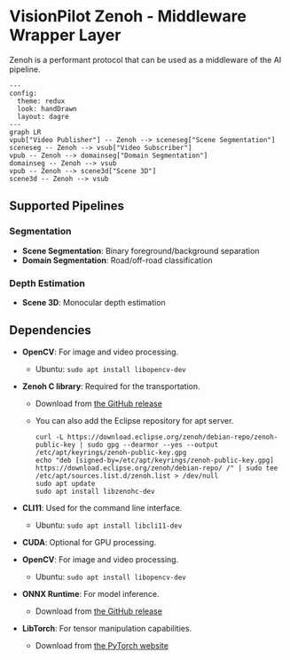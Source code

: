 # VisionPilot Zenoh - Middleware Wrapper Layer

Zenoh is a performant protocol that can be used as a middleware of the AI pipeline.

```mermaid
---
config:
  theme: redux
  look: handDrawn
  layout: dagre
---
graph LR
vpub["Video Publisher"] -- Zenoh --> sceneseg["Scene Segmentation"]
sceneseg -- Zenoh --> vsub["Video Subscriber"]
vpub -- Zenoh --> domainseg["Domain Segmentation"]
domainseg -- Zenoh --> vsub
vpub -- Zenoh --> scene3d["Scene 3D"]
scene3d -- Zenoh --> vsub
```

## Supported Pipelines

### Segmentation

- **Scene Segmentation**: Binary foreground/background separation
- **Domain Segmentation**: Road/off-road classification  

### Depth Estimation

- **Scene 3D**: Monocular depth estimation

## Dependencies

- **OpenCV**: For image and video processing.
  - Ubuntu: `sudo apt install libopencv-dev`
- **Zenoh C library**: Required for the transportation.
  - Download from [the GitHub release](https://github.com/eclipse-zenoh/zenoh-c/releases)
  - You can also add the Eclipse repository for apt server.
  
    ```shell
    curl -L https://download.eclipse.org/zenoh/debian-repo/zenoh-public-key | sudo gpg --dearmor --yes --output /etc/apt/keyrings/zenoh-public-key.gpg
    echo "deb [signed-by=/etc/apt/keyrings/zenoh-public-key.gpg] https://download.eclipse.org/zenoh/debian-repo/ /" | sudo tee /etc/apt/sources.list.d/zenoh.list > /dev/null
    sudo apt update
    sudo apt install libzenohc-dev
    ```

- **CLI11**: Used for the command line interface.
  - Ubuntu: `sudo apt install libcli11-dev`

- **CUDA**: Optional for GPU processing.
- **OpenCV**: For image and video processing.
  - Ubuntu: `sudo apt install libopencv-dev`
- **ONNX Runtime**: For model inference.
  - Download from [the GitHub release](https://github.com/microsoft/onnxruntime/releases)
- **LibTorch**: For tensor manipulation capabilities.
  - Download from [the PyTorch website](https://pytorch.org/get-started/locally/)
